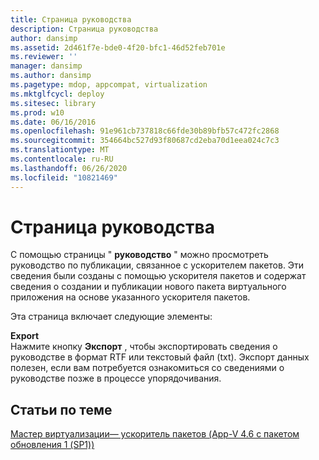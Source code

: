 ```yaml
---
title: Страница руководства
description: Страница руководства
author: dansimp
ms.assetid: 2d461f7e-bde0-4f20-bfc1-46d52feb701e
ms.reviewer: ''
manager: dansimp
ms.author: dansimp
ms.pagetype: mdop, appcompat, virtualization
ms.mktglfcycl: deploy
ms.sitesec: library
ms.prod: w10
ms.date: 06/16/2016
ms.openlocfilehash: 91e961cb737818c66fde30b89bfb57c472fc2868
ms.sourcegitcommit: 354664bc527d93f80687cd2eba70d1eea024c7c3
ms.translationtype: MT
ms.contentlocale: ru-RU
ms.lasthandoff: 06/26/2020
ms.locfileid: "10821469"
---
```

# Страница руководства


С помощью страницы " **руководство** " можно просмотреть руководство по публикации, связанное с ускорителем пакетов. Эти сведения были созданы с помощью ускорителя пакетов и содержат сведения о создании и публикации нового пакета виртуального приложения на основе указанного ускорителя пакетов.

Эта страница включает следующие элементы:

<a href="" id="export"></a>**Export**  
Нажмите кнопку **Экспорт** , чтобы экспортировать сведения о руководстве в формат RTF или текстовый файл (txt). Экспорт данных полезен, если вам потребуется ознакомиться со сведениями о руководстве позже в процессе упорядочивания.

## Статьи по теме


[Мастер виртуализации— ускоритель пакетов (App-V 4.6 с пакетом обновления 1 (SP1))](sequencer-wizard---package-accelerator--appv-46-sp1-.md)

 

 





